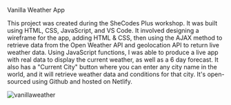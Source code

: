 Vanilla Weather App

This project was created during the SheCodes Plus workshop. It was built using HTML, CSS, JavaScript, and VS Code. It involved designing a wireframe for the app, adding HTML & CSS, then using the AJAX method to retrieve data from the Open Weather API and geolocation API to return live weather data. Using JavaScript functions, I was able to produce a live app with real data to display the current weather, as well as a 6 day forecast. It also has a "Current City" button where you can enter any city name in the world, and it will retrieve weather data and conditions for that city. It's open-sourced using Github and hosted on Netlify.


![vanillaweather](https://user-images.githubusercontent.com/93938033/196554519-142a47b2-bee8-414d-8860-f51a4e776f1f.png)
